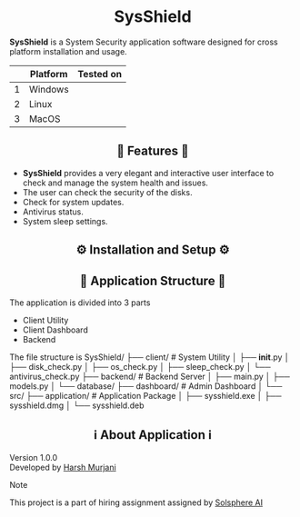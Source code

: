 # <div align="center">SysShield</div>

**SysShield** is a System Security application software designed for cross platform installation and usage.

|   | Platform | Tested on |
| - | -------- | --------- |
| 1 | Windows  |           |
| 2 | Linux    |           |
| 3 | MacOS    |           |

## <div align="center">🚀 Features 🚀</div>

- **SysShield** provides a very elegant and interactive user interface to check and manage the system health and issues.
- The user can check the security of the disks.
- Check for system updates.
- Antivirus status.
- System sleep settings.

## <div align="center">⚙️ Installation and Setup ⚙️</div>

## <div align="center">📁 Application Structure 📁</div>
The application is divided into 3 parts
- Client Utility
- Client Dashboard
- Backend

The file structure is 
SysShield/
├── client/           # System Utility
│   ├── __init__.py
│   ├── disk_check.py
│   ├── os_check.py
│   ├── sleep_check.py
│   └── antivirus_check.py
├── backend/          # Backend Server
│   ├── main.py
│   ├── models.py
│   └── database/
├── dashboard/        # Admin Dashboard
│   └── src/
├── application/      # Application Package
│   ├── sysshield.exe
│   ├── sysshield.dmg
│   └── sysshield.deb

## <div align="center">ℹ️ About Application ℹ️</div>
Version 1.0.0 <br>
Developed by [Harsh Murjani](https://github.com/hm05) <br>
> [!NOTE]
> This project is a part of hiring assignment assigned by [Solsphere AI](https://solsphere.ai/)
